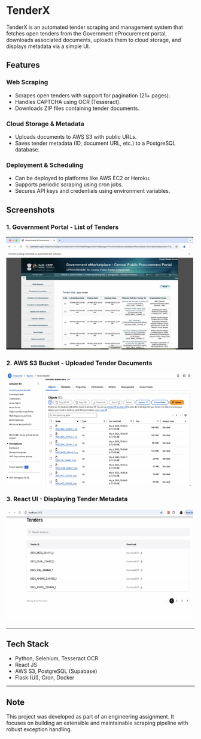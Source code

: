 # TenderX

TenderX is an automated tender scraping and management system that fetches open tenders from the Government eProcurement portal, downloads associated documents, uploads them to cloud storage, and displays metadata via a simple UI.

## Features

### Web Scraping  
- Scrapes open tenders with support for pagination (21+ pages).  
- Handles CAPTCHA using OCR (Tesseract).  
- Downloads ZIP files containing tender documents.

### Cloud Storage & Metadata  
- Uploads documents to AWS S3 with public URLs.  
- Saves tender metadata (ID, document URL, etc.) to a PostgreSQL database.

### Deployment & Scheduling  
- Can be deployed to platforms like AWS EC2 or Heroku.  
- Supports periodic scraping using cron jobs.  
- Secures API keys and credentials using environment variables.
  
## Screenshots

### 1. Government Portal - List of Tenders  
<img src="assets/readmeImages/gov-portal.png" alt="Government eProcurement Portal" width="500" height="300">  

### 2. AWS S3 Bucket - Uploaded Tender Documents  
<img src="assets/readmeImages/aws-bucket.png" alt="AWS S3 Bucket" width="500" height="300">  

### 3. React UI - Displaying Tender Metadata  
<img src="assets/readmeImages/react-ui.png" alt="React UI - Tender List" width="500" height="300">  


---

## Tech Stack  
- Python, Selenium, Tesseract OCR
- React JS 
- AWS S3, PostgreSQL (Supabase)  
- Flask (UI), Cron, Docker 

---

## Note  
This project was developed as part of an engineering assignment. It focuses on building an extensible and maintainable scraping pipeline with robust exception handling.

